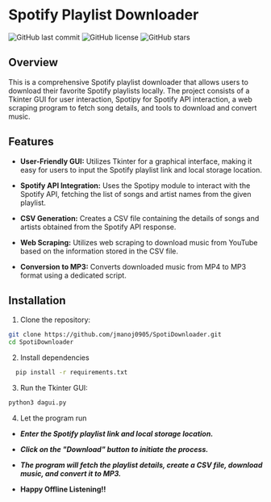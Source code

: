 # Spotify Playlist Downloader <SpotiDownloader>

![GitHub last commit](https://img.shields.io/github/last-commit/your-username/spotify-playlist-downloader)
![GitHub license](https://img.shields.io/github/license/your-username/spotify-playlist-downloader)
![GitHub stars](https://img.shields.io/github/stars/your-username/spotify-playlist-downloader?style=social)

## Overview

This is a comprehensive Spotify playlist downloader that allows users to download their favorite Spotify playlists locally. The project consists of a Tkinter GUI for user interaction, Spotipy for Spotify API interaction, a web scraping program to fetch song details, and tools to download and convert music.

## Features

- **User-Friendly GUI:** Utilizes Tkinter for a graphical interface, making it easy for users to input the Spotify playlist link and local storage location.

- **Spotify API Integration:** Uses the Spotipy module to interact with the Spotify API, fetching the list of songs and artist names from the given playlist.

- **CSV Generation:** Creates a CSV file containing the details of songs and artists obtained from the Spotify API response.

- **Web Scraping:** Utilizes web scraping to download music from YouTube based on the information stored in the CSV file.

- **Conversion to MP3:** Converts downloaded music from MP4 to MP3 format using a dedicated script.

## Installation

1. Clone the repository:

```bash
git clone https://github.com/jmanoj0905/SpotiDownloader.git
cd SpotiDownloader
```

2. Install dependencies
```bash
  pip install -r requirements.txt
```

3. Run the Tkinter GUI:

```bash
python3 dagui.py
```

4. Let the program run

- ***Enter the Spotify playlist link and local storage location.***

- ***Click on the "Download" button to initiate the process.***

- ***The program will fetch the playlist details, create a CSV file, download music, and convert it to MP3.***

- **Happy Offline Listening!!**
